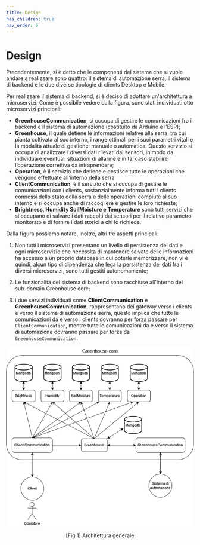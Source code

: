 ```yaml
---
title: Design
has_children: true
nav_order: 6
---
```


# Design

Precedentemente, si è detto che le componenti del sistema che si vuole andare a realizzare sono quattro: il sistema di automazione serra, il sistema di backend e le due diverse tipologie di clients Desktop e Mobile.

Per realizzare il sistema di backend, si è deciso di adottare un'architettura a microservizi. Come è possibile vedere dalla figura, sono stati individuati otto microservizi principali:

- **GreenhouseCommunication**, si occupa di gestire le comunicazioni fra il backend e il sistema di automazione (costituito da Arduino e l’ESP);
- **Greenhouse**, il quale detiene le informazioni relative alla serra, tra cui pianta coltivata al suo interno, i range ottimali per i suoi parametri vitali e la modalità attuale di gestione: manuale o automatica. Questo servizio si occupa di analizzare i diversi dati rilevati dai sensori, in modo da individuare eventuali situazioni di allarme e in tal caso stabilire l’operazione correttiva
da intraprendere;
- **Operation**, è il servizio che detiene e gestisce tutte le operazioni che vengono effettuate all’interno della serra
- **ClientCommunication**, è il servizio che si occupa di gestire le comunicazioni con i clients, sostanzialmente informa tutti i clients connessi dello stato della serra e delle operazioni compiute al suo interno e si occupa anche di raccogliere e gestire le loro richieste;
- **Brightness, Humidity SoilMoisture e Temperature** sono tutti servizi che si occupano di salvare i dati raccolti dai sensori per il relativo parametro monitorato e di fornire i dati storici a chi lo richiede.

Dalla figura possiamo notare, inoltre, altri tre aspetti principali:

1. Non tutti i microservizi presentano un livello di persistenza dei dati e ogni microservizio che necessita di mantenere salvate delle informazioni ha accesso a un proprio database in cui poterle memorizzare, non vi è quindi, alcun tipo di dipendenza che lega la persistenza dei dati fra i diversi microservizi, sono tutti gestiti autonomamente;

2. Le funzionalità del sistema di backend sono racchiuse all'interno del sub-domain Greenhouse core;

3. i due servizi individuati come **ClientCommunication** e **GreenhouseCommunication**, rappresentano dei gateway verso i clients e verso il sistema di automazione serra, questo implica che tutte le comunicazioni da e verso i clients dovranno per forza passare per `ClientCommunication`, mentre tutte le comunicazioni da e verso il sistema di automazione dovranno passare per forza da `GreenhouseCommunication`. 

<div align="center">
<img src="img/architettura.png" alt="architettura generale" id="fig1">
 <p align="center">[Fig 1] Architettura generale</p>
</div>
